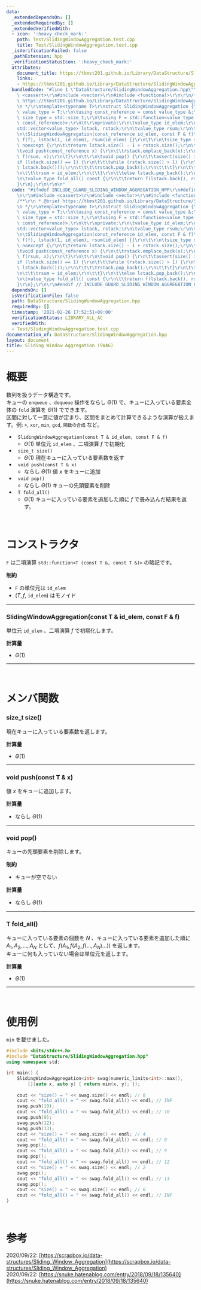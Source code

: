 ```yaml
---
data:
  _extendedDependsOn: []
  _extendedRequiredBy: []
  _extendedVerifiedWith:
  - icon: ':heavy_check_mark:'
    path: Test/SlidingWindowAggregation.test.cpp
    title: Test/SlidingWindowAggregation.test.cpp
  _isVerificationFailed: false
  _pathExtension: hpp
  _verificationStatusIcon: ':heavy_check_mark:'
  attributes:
    document_title: https://tkmst201.github.io/Library/DataStructure/SlidingWindowAggregation.hpp
    links:
    - https://tkmst201.github.io/Library/DataStructure/SlidingWindowAggregation.hpp
  bundledCode: "#line 1 \"DataStructure/SlidingWindowAggregation.hpp\"\n\n\n\r\n#include\
    \ <cassert>\r\n#include <vector>\r\n#include <functional>\r\n\r\n/**\r\n * @brief\
    \ https://tkmst201.github.io/Library/DataStructure/SlidingWindowAggregation.hpp\r\
    \n */\r\ntemplate<typename T>\r\nstruct SlidingWindowAggregation {\r\n\tusing\
    \ value_type = T;\r\n\tusing const_reference = const value_type &;\r\n\tusing\
    \ size_type = std::size_t;\r\n\tusing F = std::function<value_type (const_reference,\
    \ const_reference)>;\r\n\t\r\nprivate:\r\n\tvalue_type id_elem;\r\n\tF f;\r\n\t\
    std::vector<value_type> lstack, rstack;\r\n\tvalue_type rsum;\r\n\t\r\npublic:\r\
    \n\tSlidingWindowAggregation(const_reference id_elem, const F & f)\r\n\t\t: id_elem(id_elem),\
    \ f(f), lstack(1, id_elem), rsum(id_elem) {}\r\n\t\r\n\tsize_type size() const\
    \ noexcept {\r\n\t\treturn lstack.size() - 1 + rstack.size();\r\n\t}\r\n\t\r\n\
    \tvoid push(const_reference x) {\r\n\t\trstack.emplace_back(x);\r\n\t\trsum =\
    \ f(rsum, x);\r\n\t}\r\n\t\r\n\tvoid pop() {\r\n\t\tassert(size() > 0);\r\n\t\t\
    if (lstack.size() == 1) {\r\n\t\t\twhile (rstack.size() > 1) {\r\n\t\t\t\tlstack.emplace_back(f(rstack.back(),\
    \ lstack.back()));\r\n\t\t\t\trstack.pop_back();\r\n\t\t\t}\r\n\t\t\trstack.pop_back();\r\
    \n\t\t\trsum = id_elem;\r\n\t\t}\r\n\t\telse lstack.pop_back();\r\n\t}\r\n\t\r\
    \n\tvalue_type fold_all() const {\r\n\t\treturn f(lstack.back(), rsum);\r\n\t\
    }\r\n};\r\n\r\n\n"
  code: "#ifndef INCLUDE_GUARD_SLIDING_WINDOW_AGGREGATION_HPP\r\n#define INCLUDE_GUARD_SLIDING_WINDOW_AGGREGATION_HPP\r\
    \n\r\n#include <cassert>\r\n#include <vector>\r\n#include <functional>\r\n\r\n\
    /**\r\n * @brief https://tkmst201.github.io/Library/DataStructure/SlidingWindowAggregation.hpp\r\
    \n */\r\ntemplate<typename T>\r\nstruct SlidingWindowAggregation {\r\n\tusing\
    \ value_type = T;\r\n\tusing const_reference = const value_type &;\r\n\tusing\
    \ size_type = std::size_t;\r\n\tusing F = std::function<value_type (const_reference,\
    \ const_reference)>;\r\n\t\r\nprivate:\r\n\tvalue_type id_elem;\r\n\tF f;\r\n\t\
    std::vector<value_type> lstack, rstack;\r\n\tvalue_type rsum;\r\n\t\r\npublic:\r\
    \n\tSlidingWindowAggregation(const_reference id_elem, const F & f)\r\n\t\t: id_elem(id_elem),\
    \ f(f), lstack(1, id_elem), rsum(id_elem) {}\r\n\t\r\n\tsize_type size() const\
    \ noexcept {\r\n\t\treturn lstack.size() - 1 + rstack.size();\r\n\t}\r\n\t\r\n\
    \tvoid push(const_reference x) {\r\n\t\trstack.emplace_back(x);\r\n\t\trsum =\
    \ f(rsum, x);\r\n\t}\r\n\t\r\n\tvoid pop() {\r\n\t\tassert(size() > 0);\r\n\t\t\
    if (lstack.size() == 1) {\r\n\t\t\twhile (rstack.size() > 1) {\r\n\t\t\t\tlstack.emplace_back(f(rstack.back(),\
    \ lstack.back()));\r\n\t\t\t\trstack.pop_back();\r\n\t\t\t}\r\n\t\t\trstack.pop_back();\r\
    \n\t\t\trsum = id_elem;\r\n\t\t}\r\n\t\telse lstack.pop_back();\r\n\t}\r\n\t\r\
    \n\tvalue_type fold_all() const {\r\n\t\treturn f(lstack.back(), rsum);\r\n\t\
    }\r\n};\r\n\r\n#endif // INCLUDE_GUARD_SLIDING_WINDOW_AGGREGATION_HPP"
  dependsOn: []
  isVerificationFile: false
  path: DataStructure/SlidingWindowAggregation.hpp
  requiredBy: []
  timestamp: '2021-02-26 17:52:51+09:00'
  verificationStatus: LIBRARY_ALL_AC
  verifiedWith:
  - Test/SlidingWindowAggregation.test.cpp
documentation_of: DataStructure/SlidingWindowAggregation.hpp
layout: document
title: Sliding Window Aggregation (SWAG)
---
```


# 概要

数列を扱うデータ構造です。  
キューの `enqueue` 、`dequeue` 操作をならし $\Theta(1)$ で、キューに入っている要素全体の `fold` 演算を $\Theta(1)$ でできます。  
区間に対して一意に値が定まり、区間をまとめて計算できるような演算が扱えます。例: `+`, `xor`, `min`, `gcd`, `関数の合成` など。  

- ` SlidingWindowAggregation(const T & id_elem, const F & f)`
	- $\Theta(1)$ 単位元 `id_elem` 、二項演算 $f$ で初期化
- ` size_t size()`
	- $\Theta(1)$ 現在キューに入っている要素数を返す
- ` void push(const T & x)`
	- ならし $\Theta(1)$ 値 $x$ をキューに追加
- ` void pop()`
	- ならし $\Theta(1)$ キューの先頭要素を削除
- ` T fold_all()`
	- $\Theta(1)$ キューに入っている要素を追加した順に $f$ で畳み込んだ結果を返す。

<br>

# コンストラクタ

`F` は二項演算 `std::function<T (const T &, const T &)>` の略記です。  

**制約**

- `F` の単位元は `id_elem`
- $(T, f,$ `id_elem`$)$ はモノイド

---

### SlidingWindowAggregation(const T & id_elem, const F & f)

単位元 `id_elem` 、二項演算 $f$ で初期化します。  

**計算量**

- $\Theta(1)$

---

<br>

# メンバ関数

### size_t size()

現在キューに入っている要素数を返します。  

**計算量**

- $\Theta(1)$

---

### void push(const T & x)

値 $x$ をキューに追加します。  

**計算量**

- ならし $\Theta(1)$

---

### void pop()

キューの先頭要素を削除します。

**制約**

- キューが空でない

**計算量**

- ならし $\Theta(1)$

---

### T fold_all()

キューに入っている要素の個数を $N$ 、キューに入っている要素を追加した順に $A_1, A_2, \ldots, A_N$ として、$f(A_1, f(A_2, f(\ldots, A_N)\ldots))$ を返します。  
キューに何も入っていない場合は単位元を返します。  

**計算量**

- $\Theta(1)$

---

<br>

# 使用例

`min` を載せました。  

```cpp
#include <bits/stdc++.h>
#include "DataStructure/SlidingWindowAggregation.hpp"
using namespace std;

int main() {
	SlidingWindowAggregation<int> swag(numeric_limits<int>::max(),
		[](auto x, auto y) { return min(x, y); });
	
	cout << "size() = " << swag.size() << endl; // 0
	cout << "fold_all() = " << swag.fold_all() << endl; // INF
	swag.push(10);
	cout << "fold_all() = " << swag.fold_all() << endl; // 10
	swag.push(9);
	swag.push(12);
	swag.push(13);
	cout << "size() = " << swag.size() << endl; // 4
	cout << "fold_all() = " << swag.fold_all() << endl; // 9
	swag.pop();
	cout << "fold_all() = " << swag.fold_all() << endl; // 9
	swag.pop();
	cout << "fold_all() = " << swag.fold_all() << endl; // 12
	cout << "size() = " << swag.size() << endl; // 2
	swag.pop();
	cout << "fold_all() = " << swag.fold_all() << endl; // 13
	swag.pop();
	cout << "size() = " << swag.size() << endl; // 0
	cout << "fold_all() = " << swag.fold_all() << endl; // INF
}
```

<br>

# 参考

2020/09/22: [https://scrapbox.io/data-structures/Sliding_Window_Aggregation](https://scrapbox.io/data-structures/Sliding_Window_Aggregation)  
2020/09/22: [https://snuke.hatenablog.com/entry/2018/09/18/135640](https://snuke.hatenablog.com/entry/2018/09/18/135640)  

<br>